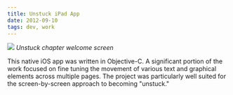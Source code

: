 ```yaml
---
title: Unstuck iPad App
date: 2012-09-10
tags: dev, work
---
```


![][1]
*Unstuck chapter welcome screen*

This native iOS app was written in Objective-C. A significant portion of the work focused on fine tuning the movement of various text and graphical elements across multiple pages. The project was particularly well suited for the screen-by-screen approach to becoming "unstuck."

[1]: https://rhizome.s3.amazonaws.com/images/unstuck/unstuck.jpg
